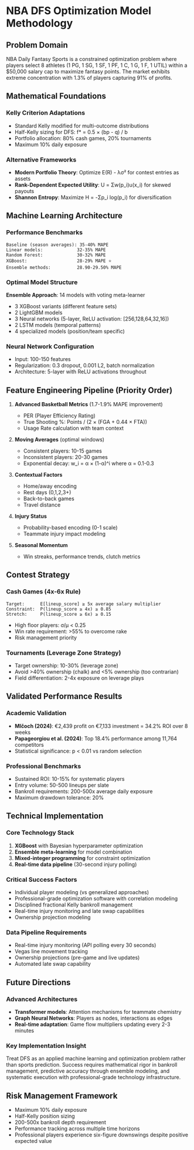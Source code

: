 # NBA DFS Optimization Model Methodology

## Problem Domain
NBA Daily Fantasy Sports is a constrained optimization problem where players select 8 athletes (1 PG, 1 SG, 1 SF, 1 PF, 1 C, 1 G, 1 F, 1 UTIL) within a $50,000 salary cap to maximize fantasy points. The market exhibits extreme concentration with 1.3% of players capturing 91% of profits.

## Mathematical Foundations

### Kelly Criterion Adaptations
- Standard Kelly modified for multi-outcome distributions
- Half-Kelly sizing for DFS: f* = 0.5 × (bp - q) / b
- Portfolio allocation: 80% cash games, 20% tournaments
- Maximum 10% daily exposure

### Alternative Frameworks
- **Modern Portfolio Theory**: Optimize E(R) - λσ² for contest entries as assets
- **Rank-Dependent Expected Utility**: U = Σw(p_i)u(x_i) for skewed payouts
- **Shannon Entropy**: Maximize H = -Σp_i log(p_i) for diversification

## Machine Learning Architecture

### Performance Benchmarks
```
Baseline (season averages): 35-40% MAPE
Linear models:             32-35% MAPE
Random Forest:             30-32% MAPE
XGBoost:                   28-29% MAPE ⭐
Ensemble methods:          28.90-29.50% MAPE
```

### Optimal Model Structure
**Ensemble Approach**: 14 models with voting meta-learner
- 3 XGBoost variants (different feature sets)
- 2 LightGBM models
- 3 Neural networks (5-layer, ReLU activation: [256,128,64,32,16])
- 2 LSTM models (temporal patterns)
- 4 specialized models (position/team specific)

### Neural Network Configuration
- Input: 100-150 features
- Regularization: 0.3 dropout, 0.001 L2, batch normalization
- Architecture: 5-layer with ReLU activations throughout

## Feature Engineering Pipeline (Priority Order)

1. **Advanced Basketball Metrics** (1.7-1.9% MAPE improvement)
   - PER (Player Efficiency Rating)
   - True Shooting %: Points / (2 × (FGA + 0.44 × FTA))
   - Usage Rate calculation with team context

2. **Moving Averages** (optimal windows)
   - Consistent players: 10-15 games
   - Inconsistent players: 20-30 games
   - Exponential decay: w_i = α × (1-α)^i where α = 0.1-0.3

3. **Contextual Factors**
   - Home/away encoding
   - Rest days (0,1,2,3+)
   - Back-to-back games
   - Travel distance

4. **Injury Status**
   - Probability-based encoding (0-1 scale)
   - Teammate injury impact modeling

5. **Seasonal Momentum**
   - Win streaks, performance trends, clutch metrics

## Contest Strategy

### Cash Games (4x-6x Rule)
```
Target:      E[lineup_score] ≥ 5x average salary multiplier
Constraint:  P(lineup_score ≥ 4x) ≥ 0.85
Stretch:     P(lineup_score ≥ 6x) ≥ 0.15
```
- High floor players: σ/μ < 0.25
- Win rate requirement: >55% to overcome rake
- Risk management priority

### Tournaments (Leverage Zone Strategy)
- Target ownership: 10-30% (leverage zone)
- Avoid >40% ownership (chalk) and <5% ownership (too contrarian)
- Field differentiation: 2-4x exposure on leverage plays

## Validated Performance Results

### Academic Validation
- **Mlčoch (2024)**: €2,439 profit on €7,133 investment = 34.2% ROI over 8 weeks
- **Papageorgiou et al. (2024)**: Top 18.4% performance among 11,764 competitors
- Statistical significance: p < 0.01 vs random selection

### Professional Benchmarks
- Sustained ROI: 10-15% for systematic players
- Entry volume: 50-500 lineups per slate
- Bankroll requirements: 200-500x average daily exposure
- Maximum drawdown tolerance: 20%

## Technical Implementation

### Core Technology Stack
1. **XGBoost** with Bayesian hyperparameter optimization
2. **Ensemble meta-learning** for model combination
3. **Mixed-integer programming** for constraint optimization
4. **Real-time data pipeline** (30-second injury polling)

### Critical Success Factors
- Individual player modeling (vs generalized approaches)
- Professional-grade optimization software with correlation modeling
- Disciplined fractional Kelly bankroll management
- Real-time injury monitoring and late swap capabilities
- Ownership projection modeling

### Data Pipeline Requirements
- Real-time injury monitoring (API polling every 30 seconds)
- Vegas line movement tracking
- Ownership projections (pre-game and live updates)
- Automated late swap capability

## Future Directions

### Advanced Architectures
- **Transformer models**: Attention mechanisms for teammate chemistry
- **Graph Neural Networks**: Players as nodes, interactions as edges
- **Real-time adaptation**: Game flow multipliers updating every 2-3 minutes

### Key Implementation Insight
Treat DFS as an applied machine learning and optimization problem rather than sports prediction. Success requires mathematical rigor in bankroll management, predictive accuracy through ensemble modeling, and systematic execution with professional-grade technology infrastructure.

## Risk Management Framework
- Maximum 10% daily exposure
- Half-Kelly position sizing
- 200-500x bankroll depth requirement
- Performance tracking across multiple time horizons
- Professional players experience six-figure downswings despite positive expected value